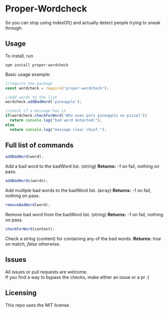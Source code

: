 # Proper-Wordcheck

So you can stop using indexOf() and actually detect people trying to sneak through.

## Usage

To install, run
```
npm install proper-wordcheck
```

Basic usage example:

```javascript
//require the package
const wordcheck = require('proper-wordcheck');

//Add words to the list
wordcheck.addBadWord('pineapple');

//check if a message has it
if(wordcheck.checkForWord('Who even puts pineapple on pizza?'))
  return console.log("bad word detected!");
else
  return console.log("message clear chief.");
```

## Full list of commands

```javascript
addBadWord(word);
```
Add a bad word to the badWord list. (string)
**Returns:** *-1* on fail, nothing on pass.

```javascript
addBadWords(words);
```
Add multiple bad words to the badWord list. (array)
**Returns:** *-1* on fail, nothing on pass.

```javascript
removeBadWord(word);
```
Remove bad word from the badWord list. (string)
**Returns:** *-1* on fail, nothing on pass.

```javascript
checkForWord(content);
```
Check a string (content) for containing any of the bad words.
**Returns:** *true* on match, *false* otherwise.

## Issues
All issues or pull requests are welcome.<br/>
If you find a way to bypass the checks, make either an issue or a pr :)

## Licensing
This repo uses the MIT license.